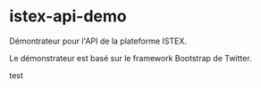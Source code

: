 # istex-api-demo #

Démontrateur pour l'API de la plateforme ISTEX.


Le démonstrateur est basé sur le framework Bootstrap de Twitter.

test
